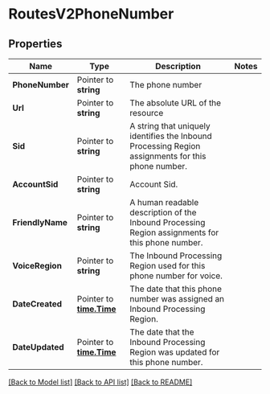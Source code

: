 # RoutesV2PhoneNumber

## Properties

Name | Type | Description | Notes
------------ | ------------- | ------------- | -------------
**PhoneNumber** | Pointer to **string** | The phone number |
**Url** | Pointer to **string** | The absolute URL of the resource |
**Sid** | Pointer to **string** | A string that uniquely identifies the Inbound Processing Region assignments for this phone number. |
**AccountSid** | Pointer to **string** | Account Sid. |
**FriendlyName** | Pointer to **string** | A human readable description of the Inbound Processing Region assignments for this phone number. |
**VoiceRegion** | Pointer to **string** | The Inbound Processing Region used for this phone number for voice. |
**DateCreated** | Pointer to [**time.Time**](time.Time.md) | The date that this phone number was assigned an Inbound Processing Region. |
**DateUpdated** | Pointer to [**time.Time**](time.Time.md) | The date that the Inbound Processing Region was updated for this phone number. |

[[Back to Model list]](../README.md#documentation-for-models) [[Back to API list]](../README.md#documentation-for-api-endpoints) [[Back to README]](../README.md)


